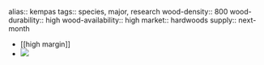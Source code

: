 alias:: kempas
tags:: species, major, research
wood-density:: 800
wood-durability:: high
wood-availability:: high
market:: hardwoods
supply:: next-month

- [[high margin]]
- ![](https://peach-geographical-bat-397.mypinata.cloud/ipfs/QmP8EsbwTanKZy5YnafQbqE57CFmaeKRJGqbd82BhGPPTZ)